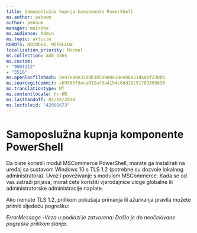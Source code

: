 ```yaml
---
title: Samoposlužna kupnja komponente PowerShell
ms.author: pebaum
author: pebaum
manager: mnirkhe
ms.audience: Admin
ms.topic: article
ROBOTS: NOINDEX, NOFOLLOW
localization_priority: Normal
ms.collection: Adm_O365
ms.custom:
- "9001212"
- "3516"
ms.openlocfilehash: 5e47e08e3309b3d58908e10ee06021da00f230bb
ms.sourcegitcommit: cb9505f9eca032af3a4194c68d18c91789365690
ms.translationtype: MT
ms.contentlocale: hr-HR
ms.lasthandoff: 02/16/2020
ms.locfileid: "42091673"
---
```

# <a name="self-service-purchase-of-powershell"></a>Samoposlužna kupnja komponente PowerShell

Da biste koristili modul MSCommerce PowerShell, morate ga instalirati na uređaj sa sustavom Windows 10 s TLS 1.2 (potrebne su dozvole lokalnog administratora).  Uvoz i povezivanje s modulom MSCommerce.  Kada se od vas zatraži prijava, morat ćete koristiti vjerodajnice uloge globalne ili administratorske administracije naplate.  

Ako nemate TLS 1.2, prilikom pokušaja primanja ili ažuriranja pravila možete primiti sljedeću pogrešku:

*ErrorMessage -Veza u podlozi je zatvorena: Došlo je do neočekivane pogreške prilikom slanja*.



